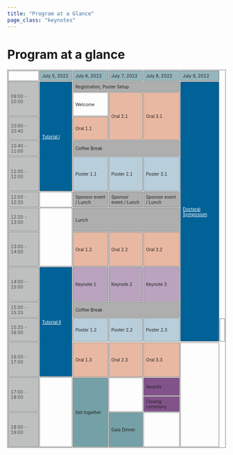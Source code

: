 ```yaml
---
title: "Program at a Glance"
page_class: "keynotes"
---
```


# Program at a glance

<style>
#program, #program th, #program td {
    border: 1px solid gray;
    font-size: 85%;
    border-collapse: separate;
    border-spacing: 1px;
    color: #222222;
}
@media (min-width: 1200px) {
    #program {
        margin-left: -50px;
        margin-right: -50px;
    }
}
#program th, #program td {
  padding: 5px;
  text-align: left;
}
#hide-show-timezones {
    font-size: 90%;
    margin-top: 1em;
    padding: 0 6px;
    display: flex;
    flex: 0 0 auto;
    flex-direction: row;
    flex-wrap: wrap;
    white-space: nowrap;
    justify-content: space-between;
}
#hide-show-timezones input.largerCheckbox {
    transform : scale(1.5);
}
#hide-show-timezones label {
    padding: 0 4px 0 8px;
}
#program div, #program a {
    color: white;
}
#program a:hover {
    text-decoration: underline;
}
#r00{
      background-color: #96B6BD;
 /*   appearance: none;*/
    box-shadow: 0 0 0px 8px gold;

  clip-path: polygon(-20% 0%, 100% 0%, 100% 100%, -20% 100%); /*left*/

}
#r00t{
      background-color: #96B6BD;
        box-shadow: 0 0 0px 8px gold;
        clip-path: polygon(-20% -20%, 100% -20%, 100% 100%, -20% 100%); /*top-left*/
    }


#t01b {
  background-color: #BDC0BF;
    box-shadow: 0 0 0px 8px gold;
  clip-path: polygon(0% 0%, 100% 0%, 100% 120%, 0% 120%); /*bottom*/
  font-weight: 350
}

#t01t {
  background-color: #BDC0BF;
    box-shadow: 0 0 0px 8px gold;
      clip-path: polygon(0% -20%, 100% -20%, 100% 100%, 0% 100%); /*top*/
  font-weight: 350
}
#r00b{
      background-color: #96B6BD;
        box-shadow: 0 0 0px 8px gold;
  clip-path: polygon(-20% 0%, 100% 0%, 100% 120%, -20% 120%); /*bottom--*/
    }

#r01 {
    box-shadow: 0 0 0px 8px gold;
      clip-path: polygon(0% 0%, 120% 0%, 120% 100%, 0% 100%); /*right*/
      border: 1px;
  background-color: #BDC0BF;
  font-weight: 350

}

#r05 {
    box-shadow: 0 0 0px 8px gold;
      clip-path: polygon(0% 0%, 120% 0%, 120% 100%, 0% 100%); /*right*/
      border: 1px;
  background-color: #C4DFB3;
}

#r06 {
    box-shadow: 0 0 0px 8px gold;
      clip-path: polygon(0% 0%, 120% 0%, 120% 100%, 0% 100%); /*right*/
      border: 1px;
  background-color: #F9D368;
}

#r02 {
    box-shadow: 0 0 0px 8px gold;
      clip-path: polygon(0% 0%, 120% 0%, 120% 100%, 0% 100%); /*right*/
      border: 1px;
  background-color: #D9A9BC;
}
#r03 {
    box-shadow: 0 0 0px 8px gold;
      clip-path: polygon(0% 0%, 120% 0%, 120% 100%, 0% 100%); /*right*/
      border: 1px;
  background-color: #CDDFF0;
}
#t00 {
  background-color: #96B6BD;
}
#t01 {
  background-color: #BDC0BF;
  font-weight: 350
}

#cshort_v {
  background-color: #B9A3BE;
}
#clong_v {
  background-color: #B8CEDB;
}

#cmentor {
  background-color: #E8B8A2;
}
#cspecial {
  background-color: #74A1A7;
}
    #cspecial_t{   background-color: #74A1A7; box-shadow: 0 0 0px 8px gold;
      clip-path: polygon(0% -20%, 100% -20%, 100% 100%, 0% 100%); /*top*/
      border: 1px;}
     #cspecial_tr{   background-color: #74A1A7; box-shadow: 0 0 0px 8px gold;
      clip-path: polygon(0% -20%, 120% -20%, 120% 100%, 0% 100%); /*top-right*/
      border: 1px;}
    #cspecial_br{   background-color: #74A1A7; box-shadow: 0 0 0px 8px gold;
      clip-path: polygon(0% 0%, 120% 0%, 120% 120%, 0% 120%); /*bottom-right*/
      border: 1px;}

    #cspecial_b{   background-color: #74A1A7; box-shadow: 0 0 0px 8px gold;
  clip-path: polygon(0% 0%, 100% 0%, 100% 120%, 0% 120%); /*bottom*/
      border: 1px;}

    #title_legend{font-weight:300; font-size: 100%; text-align:left; color:white; padding-left: 6px; padding-right: 6px; white-space: nowrap; }
    #text_legend{font-weight:150; font-size: 80%; text-align:left; padding-left: 6px; }
    #cbreak_r{   background-color: #AEAEAE; box-shadow: 0 0 0px 8px gold;
      clip-path: polygon(0% 0%, 120% 0%, 120% 100%, 0% 100%); /*right*/
      border: 1px;}

    #cbreak{   background-color: #AEAEAE; }
    #cbreak div, #cbreak_r div { color: #222222; }

    #clong_tr{   background-color: #0083AC; box-shadow: 0 0 0px 8px gold;
      clip-path: polygon(0% -20%, 120% -20%, 120% 100%, 0% 100%); /*top-right*/
      border: 1px;}

    #clong_t{   background-color: #0083AC; box-shadow: 0 0 0px 8px gold;
      clip-path: polygon(0% -20%, 100% -20%, 100% 100%, 0% 100%); /*top*/
      border: 1px;}

    #clong_r{   background-color: #0083AC; box-shadow: 0 0 0px 8px gold;
      clip-path: polygon(0% 0%, 120% 0%, 120% 100%, 0% 100%); /*right*/
      border: 1px;}

    #clong{   background-color: #0083AC;}

    #ckeynote_r{   background-color: #016297; box-shadow: 0 0 0px 8px gold;
      clip-path: polygon(0% 0%, 120% 0%, 120% 100%, 0% 100%); /*right*/
      border: 1px;}

    #ckeynote{   background-color: #016297;}

    #cshort_r{   background-color: #82538B; box-shadow: 0 0 0px 8px gold;
      clip-path: polygon(0% 0%, 120% 0%, 120% 100%, 0% 100%); /*right*/
      border: 1px;}

    #cshort{   background-color: #82538B;}

    #cposter_r{   background-color: #248F85; box-shadow: 0 0 0px 8px gold;
      clip-path: polygon(0% 0%, 120% 0%, 120% 100%, 0% 100%); /*right*/
      border: 1px;}

    #cposter_br{   background-color: #248F85; box-shadow: 0 0 0px 8px gold;
      clip-path: polygon(0% 0%, 120% 0%, 120% 120%, 0% 120%); /*bottom-right*/
      border: 1px;}

    #cposter_b{   background-color: #248F85; box-shadow: 0 0 0px 8px gold;
  clip-path: polygon(0% 0%, 100% 0%, 100% 120%, 0% 120%); /*bottom*/
      border: 1px;}

    #cposter{   background-color: #248F85;}

td { 
  border: solid;
  border-width: 1px 0;
}
td:first-child {
  border-top: none;
}
td:last-child {
  border-bottom: none;
}
</style>
<script>
jQuery(document).ready(function($) {
    $('input[type= checkbox ]').click(function() {
        let index = $(this).attr('name').substr(3);
        index--;
        $('table tr').each(function() {
            $('td:eq(' + index + ')',this).toggle();
        });
        $('th.' + $(this).attr('name')).toggle();
    });
});
</script>
<!--
  clip-path: polygon(0% 0%, 100% 0%, 100% 120%, 0% 120%); /*bottom*/
      clip-path: polygon(0% -20%, 100% -20%, 100% 120%, 0% 120%); /*bottom-top*/
      clip-path: polygon(0% -20%, 100% -20%, 100% 100%, 0% 100%); /*top*/
      clip-path: polygon(0% 0%, 120% 0%, 120% 100%, 0% 100%); /*right*/
  clip-path: polygon(0% 0%, 120% 0%, 120% 120%, 0% 120%); /*bottom-right*/
-->
<!-- <table id="program">
	<thead>
		<tr>
			<th class="col1" id='t01'>PDT UTC-7</th>
			<th class="col2" id='t01'>CET UTC+1</th>
			<th class="col3" colspan="1" id='t00'><b>5th July</b></th>
			<th class="col4" colspan="1" id='t00'><b>6th July</b></th>
			<th class="col5" colspan="1" id='t00'><b>7th July</b></th>
			<th class="col6" colspan="1" id='t00'><b>8th July</b></th>
			<th class="col7" colspan="1" id='t00'><b>9th July</b></th>
		</tr>
	</thead>
	<tbody>
		<tr>
			<th class="col1" ></th>
			<th class="col2" ></th>
			<th ></th>
			<th colspan="3" >Registration, Poster Setup</th>
			<th ></th>
		</tr>
		<tr>
			<th class="col1"  rowspan="10" id='t01'>01.15-09.00</th>
			<th class="col2" rowspan="10" id='t01'>10.15-18.00</th>
			<th class="col3" rowspan="3"><a href='tutorials.html'>Tutorial I</a></th>
			<th class="col4" id='cmentor'>Welcome and Orals</th>
			<th class="col5" id='cmentor'>Orals</th>
			<th class="col6" id='cmentor'>Orals</th>
			<th class="col7"  rowspan="9" '><a href='doctoral-symposium.html'>Doctoral Symposium</a></th>
		</tr>
		<tr>
			<th colspan="3" >Coffee break</th>
		</tr>
		<tr>
			<th colspan="3" id='clong_v' >Poster session onsite and virtual</th>
		</tr>
		<tr>
    <th rowspan="2"></th>
			<th colspan="3">Lunch</th>
		</tr>
		<tr>
      <th colspan="1" id='cmentor' ></th>
			<th colspan="3" id='cmentor' >Orals</th>
		</tr>
		<tr>
    	<th rowspan="3" id='cshort_v'>Tutorial II</th>
			<th colspan="3" id='cshort_v'>Keynotes</th>
		</tr>
		<tr>
			<th colspan="3">Coffee break</th>
		</tr>
		<tr>
			<th colspan="3" id='cmentor'>Orals</th>
		</tr>
		<tr>
    <th colspan="1"></th>
			<th colspan="3"  id='clong_v' >Poster Session onsite and virtual</th>
		</tr>
		<tr>
			<th class="col1" ></th>
			<th class="col2"></th>
      <th class="col3" ></th>
			<th class="col4" >Get together</th>
			<th class="col5">Gala Dinner</th>
			<th class="col6" >Closing ceremony</th>
		</tr>
	</tbody>
</table> -->

<!-- <form
id="hide-show-timezones">
<div>
  <input
    class="largerCheckbox"
    type="checkbox"
    id="hs-col1"
    name="col1"
    checked="checked">
  <label for="hs-col1">Hide/Show
    UTC-7</label>
</div>
<div>
  <input
    class="largerCheckbox"
    type="checkbox"
    id="hs-col2"
    name="col2"
    checked="checked">
  <label for="hs-col2">Hide/Show
    UTC +1</label>
</div>
</form>

<hr> -->


<table id="program" cellspacing="0" border="0">
	<colgroup span="6" width="138"></colgroup>
	<tr>
        <td><br></td>
		<td align="center" id='t00'>July 5, 2022</td>
		<td align="center" id='t00'>July 6, 2022</td>
		<td align="center" id='t00'>July 7, 2022</td>
		<td align="center" id='t00'>July 8, 2022</td>
		<td align="center" id='t00'>July 9, 2022</td>
	</tr>
	<tr>
		<td id='t01' rowspan=3 height="80" align="center">09:00 - 10:00</td>
		<td id='ckeynote' align="center" rowspan=9><a href='tutorials.html'>Tutorial I</a></td>
		<td colspan=3 align="center" id='cbreak' rowspan=2>Registration, Poster Setup</b></td>
		<td id='ckeynote' rowspan=21 align="center"><a href='doctoral-symposium.html'>Doctoral Symposium</a></td>
	</tr>
	<tr>
		<!-- <td><br></td> -->
	</tr>
	<tr>
		<td align="center">Welcome</td>
		<td id='cmentor' align="center" rowspan=3>Oral 2.1</td>
		<td id='cmentor' align="center" rowspan=3>Oral 3.1</td>
		<!-- <td><br></td> -->
	</tr>
	<tr>
		<td id='t01' rowspan=2 height="54" align="center" >10:00 - 10:40</td>
		<td id='cmentor' align="center" rowspan=2 >Oral 1.1</td>
		<!-- <td align="left" valign=top><br></td> -->
	</tr>
	<tr>
		<!-- <td align="left" valign=top><br></td> -->
	</tr>
	<tr>
    	<td id='t01' rowspan=1 height="27" align="center" >10:40 - 11:00</td>
		<td id='cbreak' colspan=3 align="center">Coffee Break</td>
		<!-- <td align="left" valign=top><br></td> -->
	</tr>
	<tr>
		<td id='t01' rowspan=3 height="80" align="center" >11:00 - 12:00</td>
		<td id='clong_v' align="center" rowspan=3 >Poster 1.1</td>
		<td id='clong_v' align="center" rowspan=3 >Poster 2.1</td>
		<td id='clong_v' align="center" rowspan=3 >Poster 3.1</td>
		<!-- <td align="left" valign=top><br></td> -->
	</tr>
	<tr>
		<!-- <td align="left" valign=top><br></td> -->
	</tr>
	<tr>
		<!-- <td align="left" valign=top><br></td> -->
	</tr>
	<tr>
		<td id='t01' rowspan=1 height="27" align="center" >12:00 - 12:20</td>
		<td align="left" valign=bottom><br></td>
		<td id='cbreak'  align="center">Sponsor event / Lunch </td>
		<td id='cbreak' align="center">Sponsor event / Lunch </td>
		<td id='cbreak' align="center">Sponsor event / Lunch </td>
		<!-- <td align="left" valign=top><br></td> -->
	</tr>
	<tr>
    <td id='t01' rowspan=2 height="54" align="center" >12:20 - 13:00</td>
		<td align="left" rowspan=5 valign=bottom><br></td>
		<td colspan=3 rowspan=3 id='cbreak' align="center" >Lunch</td>
		<!-- <td align="left" valign=top><br></td> -->
	</tr>
	<tr>
		<!-- <td align="left" valign=bottom><br></td>
		<td align="left" valign=top><br></td> -->
	</tr>
	<tr>
		<td id='t01' rowspan=3 height="80" align="center" >13:00 - 14:00</td>
		<!-- <td align="left" valign=bottom><br></td>
		<td align="left" valign=top><br></td> -->
	</tr>
	<tr>
		<!-- <td align="left" valign=bottom><br></td> -->
		<td id='cmentor' align="center" rowspan=2 >Oral 1.2</td>
		<td id='cmentor' align="center" rowspan=2 >Oral 2.2</td>
		<td id='cmentor' align="center" rowspan=2 >Oral 3.2</td>
		<!-- <td align="left" valign=top><br></td> -->
	</tr>
	<tr>
		<!-- <td align="left" valign=bottom><br></td>
		<td align="left" valign=top><br></td> -->
	</tr>
	<tr>
		<td id='t01' rowspan=3 height="80" align="center" >14:00 - 15:00</td>
		<td rowspan=9 align="center" id='ckeynote'><a href='tutorials.html'>Tutorial II</a></td>
		<td id='cshort_v' align="center" rowspan=3 >Keynote 1</td>
		<td id='cshort_v' align="center" rowspan=3 >Keynote 2</td>
		<td id='cshort_v' align="center" rowspan=3 >Keynote 3</td>
		<!-- <td align="left" valign=top><br></td> -->
	</tr>
	<tr>
		<!-- <td align="left" valign=top><br></td>
		<td align="left" valign=top><br></td> -->
	</tr>
	<tr>
		<!-- <td align="left" valign=top><br></td>
		<td align="left" valign=top><br></td> -->
	</tr>
	<tr>
		<td id='t01' rowspan=1 height="27" align="center" >15:00 - 15:20</td>
		<!-- <td align="left" valign=top><br></td> -->
		<td id='cbreak'align="center" colspan=3 >Coffee Break</td>
		<!-- <td align="left" valign=top><br></td> -->
	</tr>
	<tr>
		<!-- <td align="left" valign=top><br></td> -->
        <td id='t01' rowspan=2 height="54" align="center" >15:20 - 16:00</td>
		<td id='clong_v' rowspan=2 align="center" >Poster 1.2</td>
		<td id='clong_v' rowspan=2 align="center" >Poster 2.2</td>
		<td id='clong_v' rowspan=2 align="center" >Poster 2.3</td>
		<!-- <td align="left" valign=top><br></td> -->
	</tr>
	<tr>
		<td align="left" valign=top><br></td>
	</tr>
  <tr>
		<td id='t01' rowspan=3 height="80" align="center">16:00 - 17:00</b></td>
		<!-- <td rowspan=3><br></td> -->
		<!-- <td ><br></td> -->
	</tr>
	<tr>
		<td rowspan=3 id='cmentor' align="center" rowspan=2 >Oral 1.3</td>
		<td rowspan=3 id='cmentor' align="center" rowspan=2 >Oral 2.3</td>
		<td rowspan=3 id='cmentor' align="center" rowspan=2>Oral 3.3</td>
		<td rowspan=8><br></td>
	</tr>
	<tr>
		<!-- <td rowspan=6><br></b></td> -->
	</tr>
	<tr>
		<td id='t01' rowspan=3 height="80" align="center" >17:00 - 18:00</b></td>
		<td rowspan=6><br></td>
		<!-- <td ><br></td> -->
		<!-- <td ><br></td> -->
	</tr>
	<tr>
		<!-- <td ><br></td> -->
		<td rowspan=5 id="cspecial" align="center">Get together</td>
		<td rowspan=2><br></td>
		<td align="center" id="cshort" >Awards</td>
		<!-- <td ><br></td> -->
	</tr>
	<tr>
		<!-- <td ><br></td> -->
		<!-- <td ><br></td> -->
		<td align="center" id="cshort">Closing ceremony</td>
		<!-- <td ><br></td> -->
	</tr>
	<tr>
		<td id='t01' rowspan=3 height="80" align="center">18:00 - 19:00</b></td>
		<!-- <td ><br></td> -->
		<td rowspan=4 align="center" id="cspecial">Gala Dinner</td>
		<td rowspan =3><br></td>
		<!-- <td ><br></td> -->
    <!-- <td ><br></td> -->
		<!-- <td ><br></td> -->
	</tr>
	<tr>
		<!-- <td ><br></b></td> -->
		<!-- <td ><br></td> -->
		<!-- <td ><br></td>
		<td ><br></td> -->
		<!-- <td ><br></td> -->
	</tr>
	<tr>
		<!-- <td ><br></b></td> -->
		<!-- <td ><br></td>
		<td ><br></td>
		<td ><br></td> -->
		<!-- <td ><br></td> -->
	</tr>
	<!-- <tr>
		<td id='t01' rowspan=3 height="80" align="center">19:00 - 20:00</b></td>
		<td ><br></td>
		<td ><br></td>
		<td ><br></td>
		<td ><br></td>
		<td ><br></td>
    <td ><br></td>
		<td ><br></td>
		<td ><br></td>
	</tr>
	<tr>
		<td ><br></b></td>
		<td ><br></td>
		<td ><br></td>
		<td ><br></td>
		<td ><br></td>
		<td ><br></td>
	</tr>
	<tr>
		<td ><br></b></td>
		<td ><br></td>
		<td ><br></td>
		<td ><br></td>
		<td ><br></td>
		<td ><br></td>
	</tr>
	<tr>
		<td id='t01' rowspan=3 height="80" align="center">20:00 - 21:00</b></td>
		<td ><br></td>
		<td ><br></td>
		<td ><br></td>
		<td ><br></td>
		<td ><br></td>
    <td ><br></td>
		<td ><br></td>
	</tr>
	<tr>
		<td ><br></b></td>
		<td ><br></td>
		<td ><br></td>
		<td ><br></td>
		<td ><br></td>
		<td ><br></td>
    	<td ><br></td>
		<td ><br></td>
		<td ><br></td>
	</tr> -->
</table>